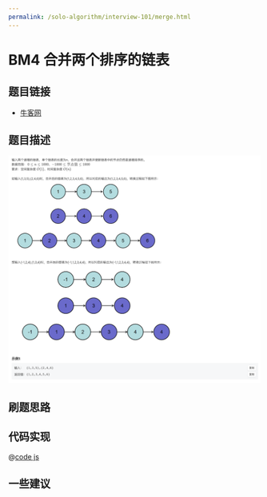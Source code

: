 ```yaml
---
permalink: /solo-algorithm/interview-101/merge.html
---
```


# BM4 合并两个排序的链表

## 题目链接

- [牛客网](https://www.nowcoder.com/share/jump/8484115461694574392596)

## 题目描述

![反转链表.png](../images/merge.png)

## 刷题思路

## 代码实现

@[code js](@algorithm/interview-101/merge.js)

## 一些建议

